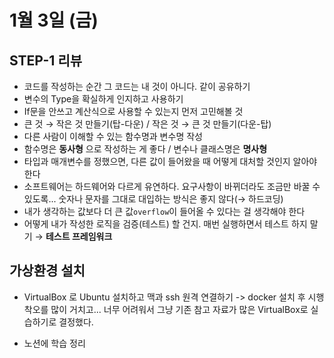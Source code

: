 # 1월 3일 (금)

## STEP-1 리뷰

- 코드를 작성하는 순간 그 코드는 내 것이 아니다. 같이 공유하기
- 변수의 Type을 확실하게 인지하고 사용하기
- If문을 안쓰고 계산식으로 사용할 수 있는지 먼저 고민해볼 것
- 큰 것 → 작은 것 만들기(탑-다운) / 작은 것 → 큰 것 만들기(다운-탑)
- 다른 사람이 이해할 수 있는 함수명과 변수명 작성
- 함수명은 **동사형** 으로 작성하는 게 좋다 / 변수나 클래스명은 **명사형**
- 타입과 매개변수를 정했으면, 다른 값이 들어왔을 때 어떻게 대처할 것인지 알아야 한다
- 소프트웨어는 하드웨어와 다르게 유연하다. 요구사항이 바뀌더라도 조금만 바꿀 수 있도록... 숫자나 문자를 그대로 대입하는 방식은 좋지 않다(→ 하드코딩)
- 내가 생각하는 값보다 더 큰 값`overflow`이 들어올 수 있다는 걸 생각해야 한다
- 어떻게 내가 작성한 로직을 검증(테스트) 할 건지. 매번 실행하면서 테스트 하지 말기 → **테스트 프레임워크**

## 가상환경 설치

- VirtualBox 로 Ubuntu 설치하고 맥과 ssh 원격 연결하기 -> docker 설치 후 시행착오를 많이 거치고... 너무 어려워서 그냥 기존 참고 자료가 많은 VirtualBox로 실습하기로 결정했다.

- 노션에 학습 정리
